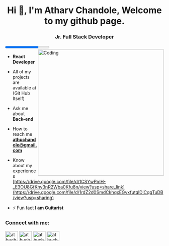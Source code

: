 <h1 align="center">Hi 👋, I'm Atharv Chandole, Welcome to my github page.</h1>
<h3 align="center">Jr. Full Stack Developer</h3>
<progress id="file" max="100" value="75"> 75% </progress>
<img align="right" alt="Coding" width="400" src="https://cdn-cjmik.nitrocdn.com/UjszoEMIGzQLBmRYICliaPmdTnvQlovN/assets/images/optimized/rev-63e9e7b/wp-content/uploads/2019/10/data-science-giphy.gif">

-  **React Developer**

-  All of my projects are available at (Git Hub Itself)

-  Ask me about **Back-end**

-  How to reach me **athuchandole@gmail.com**

-  Know about my experiences [https://drive.google.com/file/d/1CSYwPmH-_E3OU8GfKhy3nR2Wba0Kfu8n/view?usp=share_link](https://drive.google.com/file/d/1rdZ2d0SmdCkhqxEGvxfutqlDICqgTuDB/view?usp=sharing)

- ⚡ Fun fact **I am Guitarist**

<h3 align="left">Connect with me:</h3>
<p align="left">
<a href="https://www.linkedin.com/in/athuchandole/" target="blank"><img align="center" src="https://upload.wikimedia.org/wikipedia/commons/thumb/f/f8/LinkedIn_icon_circle.svg/800px-LinkedIn_icon_circle.svg.png" alt="athuchandole" height="30" width="40" /></a>
  <a href="https://www.instagram.com/athuchandole/" target="blank"><img align="center" src="https://upload.wikimedia.org/wikipedia/commons/thumb/e/e7/Instagram_logo_2016.svg/2048px-Instagram_logo_2016.svg.png" alt="athuchandole" height="30" width="40" /></a>
  <a href="https://twitter.com/athuchandole" target="blank"><img align="center" src="https://upload.wikimedia.org/wikipedia/commons/thumb/6/6f/Logo_of_Twitter.svg/512px-Logo_of_Twitter.svg.png?20220821125553" alt="athuchandole" height="30" width="40" /></a>
  <a href="https://www.facebook.com/athuchandole" target="blank"><img align="center" src="https://upload.wikimedia.org/wikipedia/commons/thumb/0/05/Facebook_Logo_%282019%29.png/1024px-Facebook_Logo_%282019%29.png" alt="athuchandole" height="30" width="40" /></a>
</p>
